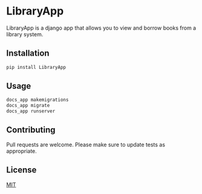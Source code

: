 # LibraryApp

LibraryApp is a django app that allows you to view and borrow books from a library system.

## Installation

```bash
pip install LibraryApp
```

## Usage

```python
docs_app makemigrations
docs_app migrate
docs_app runserver
```

## Contributing
Pull requests are welcome. 
Please make sure to update tests as appropriate.

## License
[MIT](https://choosealicense.com/licenses/mit/)
